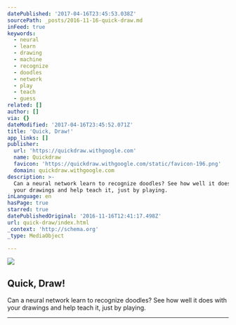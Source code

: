 ```yaml
---
datePublished: '2017-04-16T23:45:53.038Z'
sourcePath: _posts/2016-11-16-quick-draw.md
inFeed: true
keywords:
  - neural
  - learn
  - drawing
  - machine
  - recognize
  - doodles
  - network
  - play
  - teach
  - guess
related: []
author: []
via: {}
dateModified: '2017-04-16T23:45:52.071Z'
title: 'Quick, Draw!'
app_links: []
publisher:
  url: 'https://quickdraw.withgoogle.com'
  name: Quickdraw
  favicon: 'https://quickdraw.withgoogle.com/static/favicon-196.png'
  domain: quickdraw.withgoogle.com
description: >-
  Can a neural network learn to recognize doodles? See how well it does with
  your drawings and help teach it, just by playing.
inLanguage: en
hasPage: true
starred: true
datePublishedOriginal: '2016-11-16T12:41:17.498Z'
url: quick-draw/index.html
_context: 'http://schema.org'
_type: MediaObject

---
```

<article style=""><img src="https://imgflo.herokuapp.com/graph/2b2431f8e7ba7b0/35bd86bddc1eb7fb62f1892b03d7ba11/noop.png?input=https%3A%2F%2Fquickdraw.withgoogle.com%2Fstatic%2Fshareimg.png" /><h1>Quick, Draw!</h1><p>Can a neural network learn to recognize doodles? See how well it does with your drawings and help teach it, just by playing.</p></article>

---